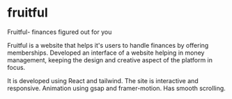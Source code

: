 # fruitful

Fruitful- finances figured out for you

Fruitful is a website that helps it's users to handle finances by offering memberships.
Developed an interface of a website helping in money management, keeping the design and creative aspect of the platform in focus.

It is developed using React and tailwind.
The site is interactive and responsive.
Animation using gsap and framer-motion.
Has smooth scrolling.
